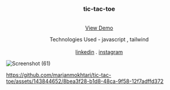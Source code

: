 
<div align="center">

  <h3 align="center" >tic-tac-toe</h3>

  <p align="center">
    <br />
    <a href="https://marjanmokhtari.github.io/Game/">View Demo</a>
      <p>Technologies Used - javascript , tailwind 
        <br/>
        <br/>
    <a href="https://www.linkedin.com/in/marjanmokhtari">linkedin</a>
    .
    <a href="https://www.instagram.com/marjanmokhtari.web">instagram</a>
  </p>
</div>

![Screenshot (61)](https://github.com/marjanmokhtari/tic-tac-toe/assets/143844652/798abb8f-08c5-44be-a6a2-527c03120b5d)

https://github.com/marjanmokhtari/tic-tac-toe/assets/143844652/8bea3f28-b1d8-48ca-9f58-12f7adffd372
